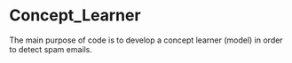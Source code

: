 # Concept_Learner
The main purpose of code is to develop a concept learner (model) in order to detect spam emails.
